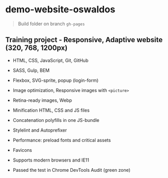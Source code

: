 # demo-website-oswaldos

> Build folder on branch `gh-pages`

## Training project - Responsive, Adaptive website (320, 768, 1200px)

- HTML, CSS, JavaScript, Git, GitHub

- SASS, Gulp, BEM

- Flexbox, SVG-sprite, popup (login-form)

- Image optimization, Responsive images with `<picture>`

- Retina-ready images, Webp

- Minification HTML, CSS and JS files

- Concatenation polyfills in one JS-bundle

- Stylelint and Autoprefixer

- Performance: preload fonts and critical assets

- Favicons

- Supports modern browsers and IE11

- Passed the test in Chrome DevTools Audit (green zone)
